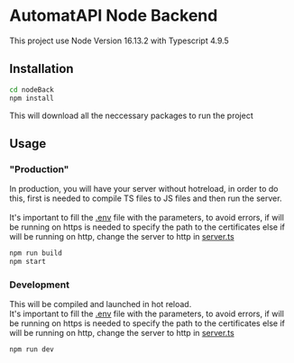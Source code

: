 # AutomatAPI Node Backend
This project use Node Version 16.13.2 with Typescript 4.9.5

## Installation
```bash
cd nodeBack
npm install
```
This will download all the neccessary packages to run the project

## Usage

### "Production"
In production, you will have your server without hotreload, in order to do this, first is needed to compile TS files to JS files and then run the server.<br> <br>
It's important to fill the <a href="https://github.com/JuanjoLopez19/automatAPI-Template/blob/main/nodeBack/temp.env">.env</a> file with the parameters, to avoid errors, if will be running on https is needed to specify the path to the certificates
else if will be running on http, change the server to http in <a href="https://github.com/JuanjoLopez19/automatAPI-Template/blob/main/nodeBack/server.ts"> server.ts </a>
```bash
npm run build
npm start
```

### Development
This will be compiled and launched in hot reload. <br>
It's important to fill the <a href="https://github.com/JuanjoLopez19/automatAPI-Template/blob/main/nodeBack/temp.env">.env</a> file with the parameters, to avoid errors, if will be running on https is needed to specify the path to the certificates
else if will be running on http, change the server to http in <a href="https://github.com/JuanjoLopez19/automatAPI-Template/blob/main/nodeBack/server.ts"> server.ts </a>
```bash
npm run dev
```

